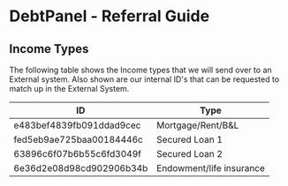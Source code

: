 # DebtPanel - Referral Guide

## Income Types

The following table shows the Income types that we will send over to an External system. Also shown are our internal ID's that can be requested to match up in the External System.

ID | Type
--- | ---
e483bef4839fb091ddad9cec | Mortgage/Rent/B&L
fed5eb9ae725baa00184446c | Secured Loan 1
63896c6f07b6b55c6fd3049f | Secured Loan 2
6e36d2e08d98cd902906b34b | Endowment/life insurance